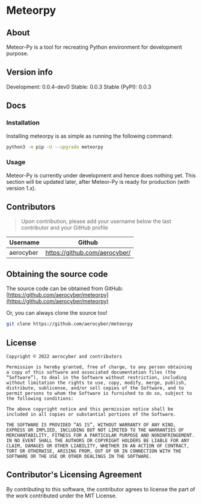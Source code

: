 <!--
 Copyright (c) 2022 aerocyber
 
 This software is released under the MIT License.
 https://opensource.org/licenses/MIT
-->

# Meteorpy

## About

Meteor-Py is a tool for recreating Python environment for development purpose.

## Version info

Development: 0.0.4-dev0
Stable: 0.0.3
Stable (PyPI): 0.0.3

## Docs

### Installation

Installing meteorpy is as simple as running the following command:
```bash
python3 -m pip -U --upgrade meteorpy
```

### Usage

Meteor-Py is currently under development and hence does nothing yet. This section will be updated later, after Meteor-Py is ready for production (with version 1.x).

## Contributors

> Upon contribution, please add your username below the last contributor and your GitHub profile

| Username | Github |
|----------|--------|
| aerocyber | https://github.com/aerocyber/|

## Obtaining the source code

The source code can be obtained from GitHub: [https://github.com/aerocyber/meteorpy](https://github.com/aerocyber/meteorpy)

Or, you can always clone the source too!
```bash
git clone https://github.com/aerocyber/meteorpy
```

## License

```
Copyright © 2022 aerocyber and contributors

Permission is hereby granted, free of charge, to any person obtaining a copy of this software and associated documentation files (the “Software”), to deal in the Software without restriction, including without limitation the rights to use, copy, modify, merge, publish, distribute, sublicense, and/or sell copies of the Software, and to permit persons to whom the Software is furnished to do so, subject to the following conditions:

The above copyright notice and this permission notice shall be included in all copies or substantial portions of the Software.

THE SOFTWARE IS PROVIDED “AS IS”, WITHOUT WARRANTY OF ANY KIND, EXPRESS OR IMPLIED, INCLUDING BUT NOT LIMITED TO THE WARRANTIES OF MERCHANTABILITY, FITNESS FOR A PARTICULAR PURPOSE AND NONINFRINGEMENT. IN NO EVENT SHALL THE AUTHORS OR COPYRIGHT HOLDERS BE LIABLE FOR ANY CLAIM, DAMAGES OR OTHER LIABILITY, WHETHER IN AN ACTION OF CONTRACT, TORT OR OTHERWISE, ARISING FROM, OUT OF OR IN CONNECTION WITH THE SOFTWARE OR THE USE OR OTHER DEALINGS IN THE SOFTWARE.
```

## Contributor's Licensing Agreement

By contributing to this software, the contributor agrees to license the part of the work contributed under the MIT License.
